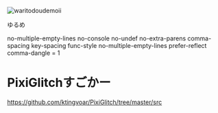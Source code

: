 ![waritodoudemoii](http://cdn-ak.f.st-hatena.com/images/fotolife/m/manjitalk/20091230/20091230204134.png)

ゆるめ

no-multiple-empty-lines
no-console
no-undef
no-extra-parens 
comma-spacing
key-spacing
func-style
no-multiple-empty-lines
prefer-reflect
comma-dangle = 1

# PixiGlitchすごかー
https://github.com/ktingvoar/PixiGlitch/tree/master/src
